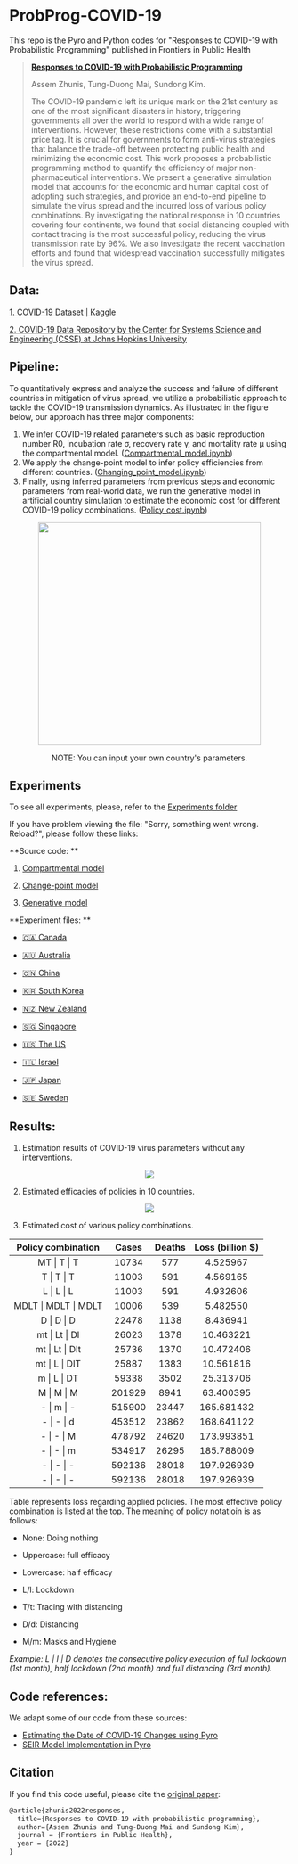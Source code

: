 # ProbProg-COVID-19

This repo is the Pyro and Python codes for "Responses to COVID-19 with Probabilistic Programming" published in Frontiers in Public Health
> [**Responses to COVID-19 with Probabilistic Programming**](https://www.frontiersin.org/articles/10.3389/fpubh.2022.953472/full)
> >
> Assem Zhunis, Tung-Duong Mai, Sundong Kim.
> 
> The COVID-19 pandemic left its unique mark on the 21st century as one of the most significant disasters in history, triggering governments all over the world to respond with a wide range of interventions. However, these restrictions come with a substantial price tag. It is crucial for governments to form anti-virus strategies that balance the trade-off between protecting public health and minimizing the economic cost. This work proposes a probabilistic programming method to quantify the efficiency of major non-pharmaceutical interventions. We present a generative simulation model that accounts for the economic and human capital cost of adopting such strategies, and provide an end-to-end pipeline to simulate the virus spread and the incurred loss of various policy combinations. By investigating the national response in 10 countries covering four continents, we found that social distancing coupled with contact tracing is the most successful policy, reducing the virus transmission rate by 96\%. We also investigate the recent vaccination efforts and found that widespread vaccination successfully mitigates the virus spread.


## Data:

[1. COVID-19 Dataset | Kaggle](https://www.kaggle.com/imdevskp/corona-virus-report?select=full_grouped.csv&fbclid=IwAR3ZDw5Kc9lo9kbIiw63fyrvSdV1CPSnQUbFAVXgKx9jIIxm6nWce5DFRs0 )

[2. COVID-19 Data Repository by the Center for Systems Science and Engineering (CSSE) at Johns Hopkins University](https://git.io/Jvoxz)


## Pipeline:
To quantitatively express and analyze the success and failure of different countries in mitigation of virus spread, we utilize a probabilistic approach to tackle the COVID-19 transmission dynamics. As illustrated in the figure below, our approach has three major components:
1. We infer COVID-19 related parameters such as basic reproduction number R0, incubation rate σ, recovery rate γ, and mortality rate μ using the compartmental model. ([Compartmental_model.ipynb](https://github.com/assemzh/ProbProg-COVID-19/blob/master/Compartmental_model.ipynb))
2. We apply the change-point model to infer policy efficiencies from different countries. ([Changing_point_model.ipynb](https://github.com/assemzh/ProbProg-COVID-19/blob/master/Changing_point_model.ipynb))
3. Finally, using inferred parameters from previous steps and economic parameters from real-world data, we run the generative model in artificial country simulation to estimate the economic cost for different COVID-19 policy combinations. ([Policy_cost.ipynb](https://github.com/assemzh/ProbProg-COVID-19/blob/master/Policy_cost.ipynb))
<p align="center">
<img src="https://user-images.githubusercontent.com/50063452/120110974-e9708a80-c1aa-11eb-9be5-9177e590d02f.png" width = "400" height = "400"> </center>
</p>
<p align="center">
  NOTE: You can input your own country's parameters.
</p>

## Experiments
To see all experiments, please, refer to the [Experiments folder](https://github.com/assemzh/ProbProg-COVID-19/tree/master/Experiments)

If you have problem viewing the file: "Sorry, something went wrong. Reload?", please follow these links:

**Source code:
**
1. [Compartmental model](https://nbviewer.jupyter.org/github/assemzh/ProbProg-COVID-19/blob/master/Compartmental_model.ipynb)

2. [Change-point model](https://nbviewer.jupyter.org/github/assemzh/ProbProg-COVID-19/blob/master/Change_point_model.ipynb)

3. [Generative model](https://nbviewer.jupyter.org/github/assemzh/ProbProg-COVID-19/blob/master/Policy_cost.ipynb)

**Experiment files:
**
* [🇨🇦 Canada](https://nbviewer.jupyter.org/github/assemzh/ProbProg-COVID-19/blob/master/Experiments/Can_changing_point.ipynb) 

* [🇦🇺 Australia](https://nbviewer.jupyter.org/github/assemzh/ProbProg-COVID-19/blob/master/Experiments/Aus_changing_point.ipynb)  

* [🇨🇳 China](https://nbviewer.jupyter.org/github/assemzh/ProbProg-COVID-19/blob/master/Experiments/China_changing_point.ipynb)  

* [🇰🇷 South Korea](https://nbviewer.jupyter.org/github/assemzh/ProbProg-COVID-19/blob/master/Experiments/Kr_changing_point.ipynb)    

* [🇳🇿 New Zealand](https://nbviewer.jupyter.org/github/assemzh/ProbProg-COVID-19/blob/master/Experiments/NZ_changing_point.ipynb)   

* [🇸🇬 Singapore](https://nbviewer.jupyter.org/github/assemzh/ProbProg-COVID-19/blob/master/Experiments/Sing_changing_point.ipynb)   

* [🇺🇸 The US](https://nbviewer.jupyter.org/github/assemzh/ProbProg-COVID-19/blob/master/Experiments/US_changing_point.ipynb)    

* [🇮🇱 Israel](https://nbviewer.jupyter.org/github/assemzh/ProbProg-COVID-19/blob/master/Experiments/Israel_changing_point.ipynb)   

* [🇯🇵 Japan](https://nbviewer.jupyter.org/github/assemzh/ProbProg-COVID-19/blob/master/Experiments/Japan_virus_model.ipynb)   

* [🇸🇪 Sweden](https://nbviewer.jupyter.org/github/assemzh/ProbProg-COVID-19/blob/master/Experiments/Sweden_virus_model.ipynb)    

## Results:

1. Estimation results of COVID-19 virus parameters without any interventions. 
<p align="center">
<img src="https://user-images.githubusercontent.com/50063452/210205793-094308e7-0a0c-432c-aaeb-6f11df33a4ed.jpeg"> </center>
</p>

2. Estimated efficacies of policies in 10 countries.
<p align="center">
<img src="https://user-images.githubusercontent.com/50063452/210205781-7100cba1-0406-475c-b0b4-b0907bda7be2.jpeg"> </center>
</p>

3. Estimated cost of various policy combinations.
  
| Policy combination   | Cases  | Deaths | Loss \(billion $\) |
|:--------------------:|:------:|:------:|:----------------------:|
| MT \| T \| T         | 10734  | 577    | 4\.525967         |
| T \| T \| T          | 11003  | 591    | 4\.569165         |
| L \| L \| L          | 11003  | 591    | 4\.932606         |
| MDLT \| MDLT \| MDLT | 10006  | 539    | 5\.482550         |
| D \| D \| D          | 22478  | 1138   | 8\.436941         |
| mt \| Lt \| Dl       | 26023  | 1378   | 10\.463221        |
| mt \| Lt \| Dlt      | 25736  | 1370   | 10\.472406        |
| mt \| L \| DlT       | 25887  | 1383   | 10\.561816        |
| m \| L \| DT         | 59338  | 3502   | 25\.313706        |
| M \| M \| M          | 201929 | 8941   | 63\.400395        |
| \- \| m \| \-        | 515900 | 23447  | 165\.681432       |
| \- \| \- \| d        | 453512 | 23862  | 168\.641122       |
| \- \| \- \| M        | 478792 | 24620  | 173\.993851       |
| \- \| \- \| m        | 534917 | 26295  | 185\.788009       |
| \- \| \- \| \-       | 592136 | 28018  | 197\.926939       |
| \- \| \- \| \-       | 592136 | 28018  | 197\.926939       |

Table represents loss regarding applied policies. The most effective policy combination is listed at the top. The meaning of policy notatioin is as follows:

*   None: Doing nothing
*   Uppercase: full efficacy
*   Lowercase: half efficacy


*   L/l: Lockdown
*   T/t: Tracing with distancing
*   D/d: Distancing
*   M/m: Masks and Hygiene

*Example: L | l | D denotes the consecutive policy execution of full lockdown (1st month), half lockdown (2nd month) and full distancing (3rd month).*

## Code references: 
We adapt some of our code from these sources:
* [Estimating the Date of COVID-19 Changes using Pyro](https://nbviewer.jupyter.org/github/jramkiss/jramkiss.github.io/blob/master/_posts/notebooks/covid19-changes.ipynb)
* [SEIR Model Implementation in Pyro](https://docs.pyro.ai/en/dev/_modules/pyro/contrib/epidemiology/models.html#SimpleSEIRModel)

## Citation
If you find this code useful, please cite the [original paper](https://www.frontiersin.org/articles/10.3389/fpubh.2022.953472/full):
```LaTeX
@article{zhunis2022responses,
  title={Responses to COVID-19 with probabilistic programming},
  author={Assem Zhunis and Tung-Duong Mai and Sundong Kim},
  journal = {Frontiers in Public Health},
  year = {2022}
}
```
